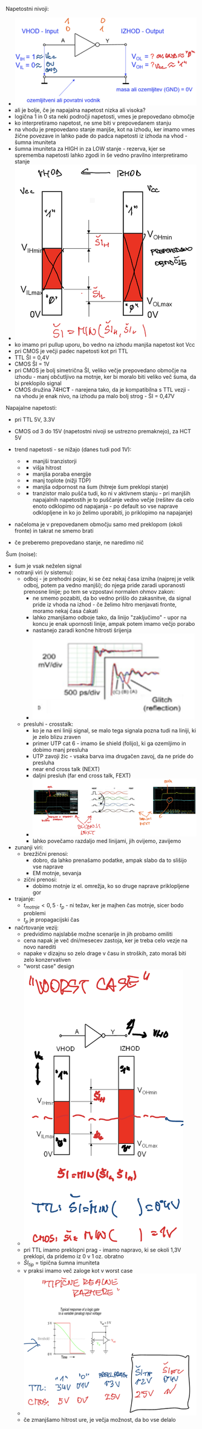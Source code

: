 Napetostni nivoji:
- ![300](../../Images2/Pasted%20image%2020241022104539.png)
- ali je bolje, če je napajalna napetost nizka ali visoka?
- logična 1 in 0 sta neki področji napetosti, vmes je prepovedano območje
- ko interpretiramo napetost, ne sme biti v prepovedanem stanju
- na vhodu je prepovedano stanje manjše, kot na izhodu, ker imamo vmes žične povezave in lahko pade do padca napetosti iz izhoda na vhod - šumna imuniteta
- šumna imuniteta za HIGH in za LOW stanje - rezerva, kjer se sprememba napetosti lahko zgodi in še vedno pravilno interpretiramo stanje
- ![300](../../Images2/Pasted%20image%2020241022105233.png)
- ko imamo pri pullup uporu, bo vedno na izhodu manjša napetost kot Vcc
- pri CMOS je večji padec napetosti kot pri TTL
- TTL ŠI = 0,4V
- CMOS ŠI = 1V
- pri CMOS je bolj simetrična ŠI, veliko večje prepovedano območje na izhodu - manj občutljivo na motnje, ker bi moralo biti veliko več šuma, da bi preklopilo signal
- CMOS družina 74HC**T** - narejena tako, da je kompatibilna s TTL vezji - na vhodu je enak nivo, na izhodu pa malo bolj strog - ŠI = 0,47V

Napajalne napetosti:
- pri TTL 5V, 3.3V
- CMOS od 3 do 15V (napetostni nivoji se ustrezno premaknejo), za HCT 5V
- trend napetosti - se nižajo (danes tudi pod 1V):
	- + manjši tranzistorji
	- + višja hitrost
	- + manjša poraba energije
	- + manj toplote (nižji TDP)
	- - manjša odpornost na šum (hitreje šum preklopi stanje)
	- - tranzistor malo pušča tudi, ko ni v aktivnem stanju - pri manjših napajalnih napetostih je to puščanje vedno večje (rešitev da celo enoto odklopimo od napajanja - po default so vse naprave odklopljene in ko jo želimo uporabiti, jo priklopimo na napajanje)

- načeloma je v prepovedanem območju samo med preklopom (okoli fronte) in takrat ne smemo brati
- če preberemo prepovedano stanje, ne naredimo nič
 
Šum (noise):
- šum je vsak neželen signal
- notranji viri (v sistemu):
	- odboj - je prehodni pojav, ki se čez nekaj časa izniha (najprej je velik odboj, potem pa vedno manjši); do njega pride zaradi uporanosti prenosne linije; po tem se vzpostavi normalen ohmov zakon:
		- ne smemo pozabiti, da bo vedno prišlo do zakasnitve, da signal pride iz vhoda na izhod - če želimo hitro menjavati fronte, moramo nekaj časa čakati
		- lahko zmanjšamo odboje tako, da linijo "zaključimo" - upor na koncu je enak upornosti linije, ampak potem imamo večjo porabo
		- nastanejo zaradi končne hitrosti šrijenja
		- ![200](../../Images2/Pasted%20image%2020241022113306.png)
	- presluhi - crosstalk:
		- ko je na eni liniji signal, se malo tega signala pozna tudi na liniji, ki je zelo blizu zraven
		- primer UTP cat 6 - imamo še shield (folijo), ki ga ozemljimo in dobimo manj presluha
		- UTP zavoji žic - vsaka barva ima drugačen zavoj, da ne pride do presluha
		- near end cross talk (NEXT)
		- daljni presluh (far end cross talk, FEXT)
		- ![500](../../Images2/Pasted%20image%2020241022113623.png)
		- lahko povečamo razdaljo med linijami, jih ovijemo, zavijemo
- zunanji viri:
	- brezžični prenosi:
		- dobro, da lahko prenašamo podatke, ampak slabo da to slišijo vse naprave
		- EM motnje, sevanja
	- zični prenosi:
		- dobimo motnje iz el. omrežja, ko so druge naprave priklopljene gor
- trajanje:
	- $t_{motnje} < 0,5 \cdot t_p$ - ni težav, ker je majhen čas motnje, sicer bodo problemi
	- $t_p$ je propagacijski čas
- načrtovanje vezij:
	- predvidimo najslabše možne scenarije in jih probamo omiliti
	- cena napak je več dni/mesecev zastoja, ker je treba celo vezje na novo narediti
	- napake v dizajnu so zelo drage v času in stroških, zato moraš biti zelo konzervativen
	- "worst case" design
	- ![200](../../Images2/Pasted%20image%2020241022114346.png)
	- pri TTL imamo preklopni prag - imamo napravo, ki se okoli 1,3V preklopi, da pridemo iz 0 v 1 oz. obratno
	- $ŠI_{tip}$ = tipična šumna imuniteta
	- v praksi imamo več zaloge kot v worst case
	- ![400](../../Images2/Pasted%20image%2020241022114807.png)
	- če zmanjšamo hitrost ure, je večja možnost, da bo vse delalo
